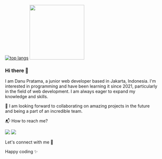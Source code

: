 [![top langs](https://github-readme-stats.vercel.app/api/top-langs/?username=danuapratama&layout=compact)](https://github.com/danuapratama/github-readme-stats)
<img height="180em" src="https://github-readme-stats.vercel.app/api?username=danuapratama&theme=buefy&show_icons=true&border_color=#8d5cff&&count_private=true&include_all_commits=true" />

### Hi there 👋

I am Danu Pratama, a junior web developer based in Jakarta, Indonesia. I'm interested in programming and have been learning it since 2021, particularly in the field of web development. I am always eager to expand my knowledge and skills.

🚀 I am looking forward to collaborating on amazing projects in the future and being a part of an incredible team.

📬 How to reach me? 

[![](https://img.shields.io/badge/-myPortfolioWebsite-orange?logo=website&style=flat)](https://linktr.ee/danupratama)
[![](https://img.shields.io/badge/-danupratama.dev@gmail.com-1fa2f2?logo=gmail&style=flat&logoColor=white)](mailto:danupratama.dev@gmail.com)

Let's connect with me 👋

Happy coding ✨
